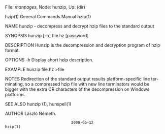 File: *manpages*,  Node: hunzip,  Up: (dir)

hzip(1)                     General Commands Manual                    hzip(1)



NAME
       hunzip - decompress and decrypt hzip files to the standard output

SYNOPSIS
       hunzip [-h] file.hz [password]

DESCRIPTION
       Hunzip is the decompression and decryption program of hzip format.

OPTIONS
       -h     Display short help description.

EXAMPLE
       hunzip file.hz >file

NOTES
       Redirection  of the standard output results platform-specific line ter-
       minating, so a compressed hzip file with new line terminators would  be
       bigger  with  the  extra  CR characters of the decompression on Windows
       platforms.

SEE ALSO
       hunzip (1), hunspell(1)

AUTHOR
       László Németh.



                                  2008-06-12                           hzip(1)
